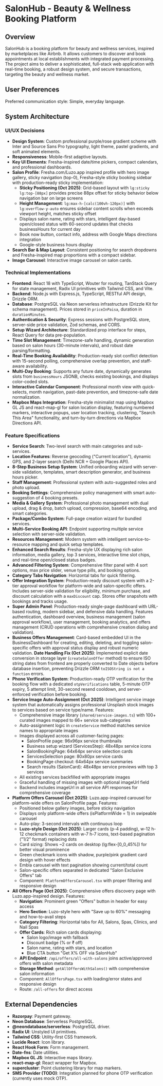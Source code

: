 # SalonHub - Beauty & Wellness Booking Platform

## Overview
SalonHub is a booking platform for beauty and wellness services, inspired by marketplaces like Airbnb. It allows customers to discover and book appointments at local establishments with integrated payment processing. The project aims to deliver a sophisticated, full-stack web application with real-time booking, a robust design system, and secure transactions, targeting the beauty and wellness market.

## User Preferences
Preferred communication style: Simple, everyday language.

## System Architecture

### UI/UX Decisions
- **Design System**: Custom professional purple/rose gradient scheme with Inter and Source Sans Pro typography, light theme, pastel gradients, and soft animated elements.
- **Responsiveness**: Mobile-first adaptive layouts.
- **Key UI Elements**: Fresha-inspired date/time pickers, compact calendars, and professional dashboards.
- **Salon Profile**: Fresha.com/Luzo.app inspired profile with hero image gallery, sticky navigation (top-0), Fresha-style sticky booking sidebar with production-ready sticky implementation:
  - **Sticky Positioning (Oct 2025)**: Grid-based layout with `lg:sticky lg:top-[88px]` provides precise 88px offset for sticky behavior below navigation bar on large screens
  - **Height Management**: `lg:max-h-[calc(100vh-120px)]` with `lg:overflow-y-auto` ensures sidebar content scrolls when exceeds viewport height, matches sticky offset
  - Displays salon name, rating with stars, intelligent day-based open/closed status with 60-second updates that checks businessHours for current day
  - Book now button, contact info, address with Google Maps directions integration
  - Google-style business hours display
- **Search Bar & Map Layout**: Consistent positioning for search dropdowns and Fresha-inspired map proportions with a compact sidebar.
- **Image Carousel**: Interactive image carousel on salon cards.

### Technical Implementations
- **Frontend**: React 18 with TypeScript, Wouter for routing, TanStack Query for state management, Radix UI primitives with Tailwind CSS, and Vite.
- **Backend**: Node.js with Express.js, TypeScript, RESTful API design, Drizzle ORM.
- **Database**: PostgreSQL via Neon serverless infrastructure (Drizzle Kit for schema management). Prices stored in `priceInPaisa`, duration in `durationMinutes`.
- **Authentication & Security**: Express sessions with PostgreSQL store, server-side price validation, Zod schemas, and CORS.
- **Setup Wizard Architecture**: Standardized prop interface for steps, React Query for data pre-population.
- **Time Slot Management**: Timezone-safe handling, dynamic generation based on salon hours (30-minute intervals), and robust date parsing/formatting.
- **Real-Time Booking Availability**: Production-ready slot conflict detection with 15-second polling, comprehensive overlap prevention, and staff-aware availability.
- **Multi-Day Booking**: Supports any future date, dynamically generates slots from `businessHours` JSONB, checks existing bookings, and displays color-coded slots.
- **Interactive Calendar Component**: Professional month view with quick-selects, month navigation, past-date prevention, and timezone-safe date normalization.
- **Mapbox Maps Integration**: Fresha-style minimalist map using Mapbox GL JS and react-map-gl for salon location display, featuring numbered markers, interactive popups, user location tracking, clustering, "Search This Area" functionality, and turn-by-turn directions via Mapbox Directions API.

### Feature Specifications
- **Service Search**: Two-level search with main categories and sub-services.
- **Location Features**: Reverse geocoding ("Current location"), dynamic GPS, and 2-layer search (Delhi NCR + Google Places API).
- **8-Step Business Setup System**: Unified onboarding wizard with server-side validation, templates, smart description generator, and business hours picker.
- **Staff Management**: Professional system with auto-suggested roles and photo upload.
- **Booking Settings**: Comprehensive policy management with smart auto-suggestion of 4 booking presets.
- **Media & Gallery System**: Professional photo management with dual upload, drag & drop, batch upload, compression, base64 encoding, and smart categories.
- **Package/Combo System**: Full-page creation wizard for bundled services.
- **Multi-Service Booking API**: Endpoint supporting multiple service selection with server-side validation.
- **Resources Management**: Modern system with intelligent service-to-resource mapping and quick setup templates.
- **Enhanced Search Results**: Fresha-style UX displaying rich salon information, media gallery, top 3 services, interactive time slot chips, and real-time open/closed status badges.
- **Advanced Filtering System**: Comprehensive filter panel with 4 sort options, max price slider, venue type pills, and booking options.
- **Category Tabs Navigation**: Horizontal tabs for quick filtering.
- **Offer Integration System**: Production-ready discount system with a 2-tier approval workflow for platform-wide and salon-specific offers. Includes server-side validation for eligibility, minimum purchase, and discount calculation with a `maxDiscount` cap. Stores offer snapshots with bookings and tracks usage.
- **Super Admin Panel**: Production-ready single-page dashboard with URL-based routing, modern sidebar, and defensive data handling. Features authentication, dashboard overview, business management (salon approval workflow), user management, booking analytics, and offers management (CRUD operations with comprehensive creation dialog and validation).
- **Business Offers Management**: Card-based embedded UI in the BusinessDashboard for creating, editing, deleting, and toggling salon-specific offers with approval status display and robust numeric validation. **Date Handling Fix (Oct 2025)**: Implemented explicit date conversion in storage layer (`createSalonOffer` method) to ensure ISO string dates from frontend are properly converted to Date objects before database insertion, preventing Drizzle ORM `toISOString is not a function` errors.
- **Phone Verification System**: Production-ready OTP verification for the booking flow with a dedicated `otpVerifications` table, 5-minute OTP expiry, 5 attempt limit, 30-second resend cooldown, and server-enforced verification before booking.
- **Service Image Auto-Assignment (Oct 2025)**: Intelligent service image system that automatically assigns professional Unsplash stock images to services based on service type/name. Features:
  - Comprehensive image library (`shared/service-images.ts`) with 100+ curated images mapped to 66+ service sub-categories
  - Auto-assignment logic in `createService` method matches service names to appropriate images
  - Images displayed across all customer-facing pages:
    - SalonProfile page: 96x96px service thumbnails
    - Business setup wizard (ServicesStep): 48x48px service icons
    - SalonBookingPage: 64x64px service selection cards
    - ServicesSelection page: 80x80px service cards
    - BookingPage checkout: 64x64px service summaries
    - Search results (SalonCard): 48x48px service previews with top 3 services
  - All existing services backfilled with appropriate images
  - Graceful handling of missing images with optional imageUrl field
  - Backend includes imageUrl in all service API responses for comprehensive coverage
- **Platform Offers Carousel (Oct 2025)**: Luzo.app-inspired carousel for platform-wide offers on SalonProfile page. Features:
  - Positioned below gallery images, before sticky navigation
  - Displays only platform-wide offers (isPlatformWide = 1) in swipeable carousel
  - Auto-play: 3-second intervals with continuous loop
  - **Luzo-style Design (Oct 2025)**: Larger cards (p-4 padding), w-12 h-12 checkmark containers with w-7 h-7 icons, text-based pagination ("1/2" format) replacing dots
  - Card sizing: Shows ~2 cards on desktop (lg:flex-[0_0_45%]) for better visual prominence
  - Green checkmark icons with shadow, purple/pink gradient card design with hover effects
  - Embla carousel with text pagination showing current/total count
  - Salon-specific offers separated in dedicated "Salon Exclusive Offers" tab
  - Component: `PlatformOffersCarousel.tsx` with proper filtering and responsive design
- **All Offers Page (Oct 2025)**: Comprehensive offers discovery page with Luzo.app-inspired design. Features:
  - **Navigation**: Prominent green "Offers" button in header for easy access
  - **Hero Section**: Luzo-style hero with "Save up to 60%" messaging and how-to-avail steps
  - **Category Filtering**: Horizontal tabs for All, Salons, Spas, Clinics, and Nail Spas
  - **Offer Cards**: Rich salon cards displaying:
    - Salon logo/image with fallback
    - Discount badge (% or ₹ off)
    - Salon name, rating with stars, and location
    - Blue CTA button "Get X% OFF via SalonHub"
  - **API Endpoint**: `/api/offers/all-with-salons` joins active/approved offers with salon metadata
  - **Storage Method**: `getAllOffersWithSalons()` with comprehensive salon information
  - Component: `AllOffersPage.tsx` with loading/error states and responsive design
  - Route: `/all-offers` for direct access

## External Dependencies
- **Razorpay**: Payment gateway.
- **Neon Database**: Serverless PostgreSQL.
- **@neondatabase/serverless**: PostgreSQL driver.
- **Radix UI**: Unstyled UI primitives.
- **Tailwind CSS**: Utility-first CSS framework.
- **Lucide React**: Icon library.
- **React Hook Form**: Form management.
- **Date-fns**: Date utilities.
- **Mapbox GL JS**: Interactive maps library.
- **react-map-gl**: React wrapper for Mapbox.
- **supercluster**: Point clustering library for map markers.
- **SMS Provider (TODO)**: Integration planned for phone OTP verification (currently uses mock OTP).